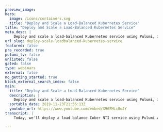 ```yaml
---
preview_image:
hero:
  image: /icons/containers.svg
  title: "Deploy and Scale a Load-Balanced Kubernetes Service"
title: "Deploy and Scale a Load-Balanced Kubernetes Service"
meta_desc: |
    Deploy and scale a load-balanced Kubernetes service using Pulumi, including building, publishing, and running a private container image.
url_slug: deploy-scale-loadbalanced-kubernetes-service
featured: false
pre_recorded: true
pulumi_tv: false
unlisted: false
gated: false
type: webinars
external: false
no_getting_started: true
block_external_search_index: false
main:
  title: "Deploy and Scale a Load-Balanced Kubernetes Service"
  description: |
    Deploy and scale a load-balanced Kubernetes service using Pulumi, including building, publishing, and running a private container image.  To download and try Pulumi: https://www.pulumi.com/docs/get-started/  To read more about the KubernetesX library shown here: https://www.pulumi.com/blog/introducing-kx/
  sortable_date: 2019-11-23T21:56:13Z
  youtube_url: https://www.youtube.com/embed/X96EMLi8uJY
transcript: |
    Today, we'll deploy a load balance Cober NTI service using Pulumi an open source infrastructures code tool. We'll start with a basic engine X web server, scale it out and then build and publish a custom docker image. We'll be using the new Pulumi watch command to do deployments interactively as we're typing, typically, you'd write your program, then run the Pulumi up command to see the preview and do a deployment or even run from your continuous delivery system watch mode. On the other hand, is great for rapid development straight from your editor of choice. So let's start typing away and build our Cuber Netti application. We'll begin by importing the Cubers X package. Pulumi supports all of the Cuber's object model. But the cnet's X package provides high level abstractions that eliminate a lot of the boiler plate. For example, here we're using a pod builder to declare that our pods are going to run the engine X web server and listen on port 80. We can already see in the lower left hand window that the Pulumi watch mode is starting to deploy things. Next, we'll declare our Cubs deployment object that will actually stand up the pods in our cluster as we'll see in the lower right hand window, which is currently watching the Cobe control get pods command. Also notice Pulumi is giving us detailed status updates. Now it's up and running. We need to declare a service which will allocate a load balancer and expose an endpoint that we can use to access our new website. We'll also export the auto generated ingress load balancers hosting to make it easy to access from our program. And in fact, the watch window in the lower right is already curling it. Uh So as soon as it becomes available, you'll see the engine X. Welcome page. Show up and there we go. Engine X is up and running next. Let's update the replicas on our deployment to three. We hit save which has already triggered the update. You see the pods are pending and now they're in running status. So now we've got three pods. So we just saw how to deploy and scale a Docker image that already exists next up. Let's see how to build, publish and run a custom Docker image first. We'll create an app directory which is where we'll place our Dockerized application. We're actually just going to create a simple website with custom html still using engine X, but any Dockerized application would work. We'll just say hello Kubernetes and now we'll go back and create a Docker file in our application folder. This Docker file is just going to derive from the basic engine X uh container image that we already deployed. And we're just going to copy the site contents to the engine X html directory. Now, we've got our application all ready to go, but we actually have to deploy the container and use it from our cnet's configuration. We haven't yet had to know which cloud we're even running in. It turns out we're running in AWS using ECA. So we're gonna deploy to a private registry using ECR will point the image builder to the application directory we just created in our project and we will change the engine X image reference to reference a newly built image URL internally. This is doing all the hard work of provisioning a private registry in ECR. It would work the same if it was in Azure GCP or even using the Docker hub. Notice here it's building and pushing the Docker image and now we can see the deployment has begun and is rolling out. We're getting status updates from Pulumi as it does. So, and we'll soon see that our new custom built website is up and running. We're almost done. But to really show off the power of watch mode, now, we can go and make incremental changes to our infrastructure or our application. And Pulumi will just do the right thing with the incremental update. In this case, let's just change our title to tell us that this was actually deployed with Pulumi And again, we're seeing that the docker build is getting triggered because we hit save. It's pushing to our private registry and now it's rolling out the update to cnet's. Again, we're getting the rich deployment status updates from Pulumi. And now we'll see that our update is live across all three pods in this video. We've seen just a few of the things that Pulumi can do. It's easy to deploy to Kubernetes, scale up applications build and publish to private container registries and it's a whole lot easier when you don't even have to leave your editor. Pulumi is open source. Give it a try by going to Pulumi dot com today.

---
```

